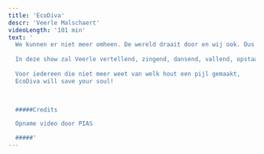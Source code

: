 ```yaml
---
title: 'EcoDiva'
descr: 'Veerle Malschaert'
videoLength: '101 min'
text: '
  We kunnen er niet meer omheen. De wereld draait door en wij ook. Dus Veerle Malschaert wil een voorbeeld stellen! Misschien niet het allerbeste voorbeeld, maar wel het leukste. Een voorbeeld voor haar zoon, haar man, haar schoonmoeder, haar buren, haar 3456 facebook-vrienden, die andere 7 miljard mensen en zelfs helemaal speciaal voor u! Als slachtoffer van de consumptie-maatschappij recycleert Ecoveerle alles gaande van haar stofzuiger tot haar partner. Deze self-made woman is persoonlijk en ambachtelijk. Ze is biologisch afbreekbaar én duurzaam. Ze leeft actief en rookt graag passief. Ze gaat back to basics, maar wel online en op naaldhakken. Ze steekt meer rock en rol in de biobitch en meer humor in de soyaseut. Ze stopt de diva in de eco en de eco in de diva!
  
  In deze show zal Veerle vertellend, zingend, dansend, vallend, opstaand, grappend, grienend, grollend, gierend de wereld redden! Samen met ù! Deze show zal nòg diverser, nòg meer lagig, nòg ontroerender, nòg theatraler en nòg hilarischer zijn dan ooit tevoren! Uw gelukshormoon zal aanzienlijk groeien tijdens deze feelgood-experience. Na deze show: zal u nooit meer dezelfde zijn. zal u een beter mens zijn. en zal u nòg langer en nòg gelukkiger leven!
  
  Voor iedereen die niet meer weet van welk hout een pijl gemaakt,
  EcoDiva will save your soul!

  ‍

  #####Credits

  Opname video door PIAS

  #####'
---
```

